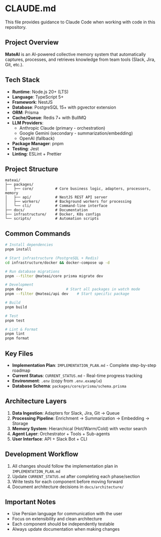 # CLAUDE.md

This file provides guidance to Claude Code when working with code in this repository.

## Project Overview

**MateAI** is an AI-powered collective memory system that automatically captures, processes, and retrieves knowledge from team tools (Slack, Jira, Git, etc.).

## Tech Stack

- **Runtime**: Node.js 20+ (LTS)
- **Language**: TypeScript 5+
- **Framework**: NestJS
- **Database**: PostgreSQL 15+ with pgvector extension
- **ORM**: Prisma
- **Cache/Queue**: Redis 7+ with BullMQ
- **LLM Providers**:
  - Anthropic Claude (primary - orchestration)
  - Google Gemini (secondary - summarization/embedding)
  - OpenAI (fallback)
- **Package Manager**: pnpm
- **Testing**: Jest
- **Linting**: ESLint + Prettier

## Project Structure

```
mateai/
├── packages/
│   ├── core/          # Core business logic, adapters, processors, memory
│   ├── api/           # NestJS REST API server
│   ├── workers/       # Background workers for processing
│   └── cli/           # Command-line interface
├── docs/              # Documentation
├── infrastructure/    # Docker, K8s configs
└── scripts/           # Automation scripts
```

## Common Commands

```bash
# Install dependencies
pnpm install

# Start infrastructure (PostgreSQL + Redis)
cd infrastructure/docker && docker-compose up -d

# Run database migrations
pnpm --filter @mateai/core prisma migrate dev

# Development
pnpm dev                    # Start all packages in watch mode
pnpm --filter @mateai/api dev    # Start specific package

# Build
pnpm build

# Test
pnpm test

# Lint & Format
pnpm lint
pnpm format
```

## Key Files

- **Implementation Plan**: `IMPLEMENTATION_PLAN.md` - Complete step-by-step roadmap
- **Current Status**: `CURRENT_STATUS.md` - Real-time progress tracking
- **Environment**: `.env` (copy from `.env.example`)
- **Database Schema**: `packages/core/prisma/schema.prisma`

## Architecture Layers

1. **Data Ingestion**: Adapters for Slack, Jira, Git → Queue
2. **Processing Pipeline**: Enrichment → Summarization → Embedding → Storage
3. **Memory System**: Hierarchical (Hot/Warm/Cold) with vector search
4. **Agent Layer**: Orchestrator + Tools + Sub-agents
5. **User Interface**: API + Slack Bot + CLI

## Development Workflow

1. All changes should follow the implementation plan in `IMPLEMENTATION_PLAN.md`
2. Update `CURRENT_STATUS.md` after completing each phase/section
3. Write tests for each component before moving forward
4. Document architecture decisions in `docs/architecture/`

## Important Notes

- Use Persian language for communication with the user
- Focus on extensibility and clean architecture
- Each component should be independently testable
- Always update documentation when making changes
